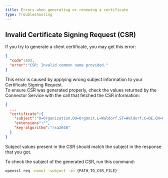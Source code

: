 ```yaml
---
title: Errors when generating or renewing a certificate
type: Troubleshooting
---
```


## Invalid Certificate Signing Request (CSR)

If you try to generate a client certificate, you may get this error:

```json
{
  "code":403,
  "error":"CSR: Invalid common name provided."
}
```

This error is caused by applying wrong subject information to your Certificate Signing Request.  
To ensure CSR was generated properly, check the values returned by the Connector Service with the call that fetched the CSR information:

```json
{
  ...
  "certificate":{
    "subject":"O=Organization,OU=OrgUnit,L=Waldorf,ST=Waldorf,C=DE,CN=CNAME",
    "extensions":"",
    "key-algorithm":"rsa2048"
  }
}
```

Subject values present in the CSR should match the subject in the response that you got.

To check the subject of the generated CSR, run this command:

```bash
openssl req -noout -subject -in {PATH_TO_CSR_FILE}
```
